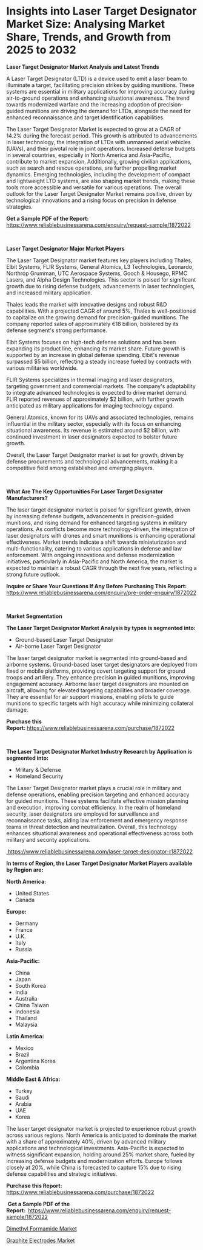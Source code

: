 <p><h1>Insights into Laser Target Designator Market Size: Analysing Market Share, Trends, and Growth from 2025 to 2032</h1></p><p><strong>Laser Target Designator Market Analysis and Latest Trends</strong></p>
<p><p>A Laser Target Designator (LTD) is a device used to emit a laser beam to illuminate a target, facilitating precision strikes by guiding munitions. These systems are essential in military applications for improving accuracy during air-to-ground operations and enhancing situational awareness. The trend towards modernized warfare and the increasing adoption of precision-guided munitions are driving the demand for LTDs, alongside the need for enhanced reconnaissance and target identification capabilities.</p><p>The Laser Target Designator Market is expected to grow at a CAGR of 14.2% during the forecast period. This growth is attributed to advancements in laser technology, the integration of LTDs with unmanned aerial vehicles (UAVs), and their pivotal role in joint operations. Increased defense budgets in several countries, especially in North America and Asia-Pacific, contribute to market expansion. Additionally, growing civilian applications, such as search and rescue operations, are further propelling market dynamics. Emerging technologies, including the development of compact and lightweight LTD systems, are also shaping market trends, making these tools more accessible and versatile for various operations. The overall outlook for the Laser Target Designator Market remains positive, driven by technological innovations and a rising focus on precision in defense strategies.</p></p>
<p><strong>Get a Sample PDF of the Report:&nbsp;</strong> <a href="https://www.reliablebusinessarena.com/enquiry/request-sample/1872022?utm_campaign=2194&utm_medium=2&utm_source=Github&utm_content=ia&utm_term=16022025&utm_id=laser-target-designator">https://www.reliablebusinessarena.com/enquiry/request-sample/1872022</a></p>
<p>&nbsp;</p>
<p><strong>Laser Target Designator Major Market Players</strong></p>
<p><p>The Laser Target Designator market features key players including Thales, Elbit Systems, FLIR Systems, General Atomics, L3 Technologies, Leonardo, Northrop Grumman, UTC Aerospace Systems, Gooch & Housego, RPMC Lasers, and Alpha Design Technologies. This sector is poised for significant growth due to rising defense budgets, advancements in laser technologies, and increased military application.</p><p>Thales leads the market with innovative designs and robust R&D capabilities. With a projected CAGR of around 5%, Thales is well-positioned to capitalize on the growing demand for precision-guided munitions. The company reported sales of approximately €18 billion, bolstered by its defense segment's strong performance.</p><p>Elbit Systems focuses on high-tech defense solutions and has been expanding its product line, enhancing its market share. Future growth is supported by an increase in global defense spending. Elbit's revenue surpassed $5 billion, reflecting a steady increase fueled by contracts with various militaries worldwide.</p><p>FLIR Systems specializes in thermal imaging and laser designators, targeting government and commercial markets. The company's adaptability to integrate advanced technologies is expected to drive market demand. FLIR reported revenues of approximately $2 billion, with further growth anticipated as military applications for imaging technology expand.</p><p>General Atomics, known for its UAVs and associated technologies, remains influential in the military sector, especially with its focus on enhancing situational awareness. Its revenue is estimated around $2 billion, with continued investment in laser designators expected to bolster future growth.</p><p>Overall, the Laser Target Designator market is set for growth, driven by defense procurements and technological advancements, making it a competitive field among established and emerging players.</p></p>
<p>&nbsp;</p>
<p><strong>What Are The Key Opportunities For Laser Target Designator Manufacturers?</strong></p>
<p><p>The laser target designator market is poised for significant growth, driven by increasing defense budgets, advancements in precision-guided munitions, and rising demand for enhanced targeting systems in military operations. As conflicts become more technology-driven, the integration of laser designators with drones and smart munitions is enhancing operational effectiveness. Market trends indicate a shift towards miniaturization and multi-functionality, catering to various applications in defense and law enforcement. With ongoing innovations and defense modernization initiatives, particularly in Asia-Pacific and North America, the market is expected to maintain a robust CAGR through the next five years, reflecting a strong future outlook.</p></p>
<p><strong>Inquire or Share Your Questions If Any Before Purchasing This Report:</strong> <a href="https://www.reliablebusinessarena.com/enquiry/pre-order-enquiry/1872022?utm_campaign=2194&utm_medium=2&utm_source=Github&utm_content=ia&utm_term=16022025&utm_id=laser-target-designator">https://www.reliablebusinessarena.com/enquiry/pre-order-enquiry/1872022</a></p>
<p>&nbsp;</p>
<p><strong>Market Segmentation</strong></p>
<p><strong>The Laser Target Designator Market Analysis by types is segmented into:</strong></p>
<p><ul><li>Ground-based Laser Target Designator</li><li>Air-borne Laser Target Designator</li></ul></p>
<p><p>The laser target designator market is segmented into ground-based and airborne systems. Ground-based laser target designators are deployed from fixed or mobile platforms, providing covert targeting support for ground troops and artillery. They enhance precision in guided munitions, improving engagement accuracy. Airborne laser target designators are mounted on aircraft, allowing for elevated targeting capabilities and broader coverage. They are essential for air support missions, enabling pilots to guide munitions to specific targets with high accuracy while minimizing collateral damage.</p></p>
<p><strong>Purchase this Report:&nbsp;</strong><a href="https://www.reliablebusinessarena.com/purchase/1872022?utm_campaign=2194&utm_medium=2&utm_source=Github&utm_content=ia&utm_term=16022025&utm_id=laser-target-designator">https://www.reliablebusinessarena.com/purchase/1872022</a></p>
<p>&nbsp;</p>
<p><strong>The Laser Target Designator Market Industry Research by Application is segmented into:</strong></p>
<p><ul><li>Military & Defense</li><li>Homeland Security</li></ul></p>
<p><p>The Laser Target Designator market plays a crucial role in military and defense operations, enabling precision targeting and enhanced accuracy for guided munitions. These systems facilitate effective mission planning and execution, improving combat efficiency. In the realm of homeland security, laser designators are employed for surveillance and reconnaissance tasks, aiding law enforcement and emergency response teams in threat detection and neutralization. Overall, this technology enhances situational awareness and operational effectiveness across both military and security applications.</p></p>
<p><a href="https://www.reliablebusinessarena.com/laser-target-designator-r1872022?utm_campaign=2194&utm_medium=2&utm_source=Github&utm_content=ia&utm_term=16022025&utm_id=laser-target-designator">&nbsp;https://www.reliablebusinessarena.com/laser-target-designator-r1872022</a></p>
<p><strong>In terms of Region, the Laser Target Designator Market Players available by Region are:</strong></p>
<p>
    <p> <strong> North America: </strong>
        <ul>
            <li>United States</li>
            <li>Canada</li>
        </ul>
        </p> 
    <p> <strong> Europe: </strong>
        <ul>
            <li>Germany</li>
            <li>France</li>
            <li>U.K.</li>
            <li>Italy</li>
            <li>Russia</li>
        </ul>
        </p> 
    <p> <strong> Asia-Pacific: </strong>
        <ul>
            <li>China</li>
            <li>Japan</li>
            <li>South Korea</li>
            <li>India</li>
            <li>Australia</li>
            <li>China Taiwan</li>
            <li>Indonesia</li>
            <li>Thailand</li>
            <li>Malaysia</li>
        </ul>
        </p> 
    <p> <strong> Latin America: </strong>
        <ul>
            <li>Mexico</li>
            <li>Brazil</li>
            <li>Argentina Korea</li>
            <li>Colombia</li>
        </ul>
        </p> 
    <p> <strong> Middle East & Africa: </strong>
        <ul>
            <li>Turkey</li>
            <li>Saudi</li>
            <li>Arabia</li>
            <li>UAE</li>
            <li>Korea</li>
        </ul>
    </p>
    </p>
<p><p>The laser target designator market is projected to experience robust growth across various regions. North America is anticipated to dominate the market with a share of approximately 40%, driven by advanced military applications and technological investments. Asia-Pacific is expected to witness significant expansion, holding around 25% market share, fueled by increasing defense budgets and modernization efforts. Europe follows closely at 20%, while China is forecasted to capture 15% due to rising defense capabilities and strategic initiatives.</p></p>
<p><strong>Purchase this Report: </strong><a href="https://www.reliablebusinessarena.com/purchase/1872022?utm_campaign=2194&utm_medium=2&utm_source=Github&utm_content=ia&utm_term=16022025&utm_id=laser-target-designator">https://www.reliablebusinessarena.com/purchase/1872022</a></p>
<p>&nbsp;<strong>Get a Sample PDF of the Report:&nbsp;&nbsp;</strong><a href="https://www.reliablebusinessarena.com/enquiry/request-sample/1872022?utm_campaign=2194&utm_medium=2&utm_source=Github&utm_content=ia&utm_term=16022025&utm_id=laser-target-designator">https://www.reliablebusinessarena.com/enquiry/request-sample/1872022</a></p>
<p><strong></strong></p>
<p><p><a href="https://www.linkedin.com/pulse/dimethyl-formamide-market-outlook-2025-2032-company-op1ce?utm_campaign=2194&utm_medium=2&utm_source=Github&utm_content=ia&utm_term=16022025&utm_id=laser-target-designator">Dimethyl Formamide Market</a></p><p><a href="https://www.linkedin.com/pulse/future-revenue-growth-graphite-electrodes-market-projected-ztbpe?utm_campaign=2194&utm_medium=2&utm_source=Github&utm_content=ia&utm_term=16022025&utm_id=laser-target-designator">Graphite Electrodes Market</a></p></p>